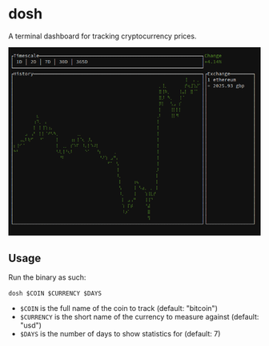 # dosh

A terminal dashboard for tracking cryptocurrency prices.

![A preview of the dashboard](preview.png)

## Usage

Run the binary as such:

`dosh $COIN $CURRENCY $DAYS`

- `$COIN` is the full name of the coin to track (default: "bitcoin")
- `$CURRENCY` is the short name of the currency to measure against (default: "usd")
- `$DAYS` is the number of days to show statistics for (default: 7)
